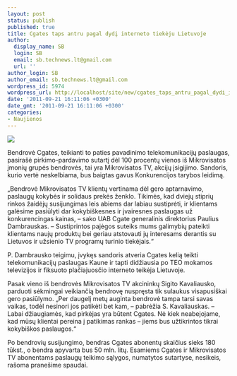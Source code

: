 ```yaml
---
layout: post
status: publish
published: true
title: Cgates taps antru pagal dydį interneto tiekėju Lietuvoje
author:
  display_name: SB
  login: SB
  email: sb.technews.lt@gmail.com
  url: ''
author_login: SB
author_email: sb.technews.lt@gmail.com
wordpress_id: 5974
wordpress_url: http://localhost/site/new/cgates_taps_antru_pagal_dydi_interneto_tiekeju_lietuvoje/
date: '2011-09-21 16:11:06 +0300'
date_gmt: '2011-09-21 16:11:06 +0300'
categories:
- Naujienos
---
```

<div class="imgright"><img src="http://technews.lt/upload/fiber-optic-cable.jpg"  /></div>
<p>Bendrovė Cgates, teikianti to paties pavadinimo telekomunikacijų paslaugas, pasirašė pirkimo-pardavimo sutartį dėl 100 procentų vienos iš Mikrovisatos įmonių grupės bendrovės, tai yra Mikrovisatos TV, akcijų įsigijimo. Sandoris, kurio vertė neskelbiama, bus baigtas gavus Konkurencijos tarybos leidimą.</p>
<p>„Bendrovė Mikrovisatos TV klientų vertinama dėl gero aptarnavimo, paslaugų kokybės ir solidaus prekės ženklo. Tikimės, kad dviejų stiprių rinkos žaidėjų susijungimas leis abiems dar labiau sustiprėti, ir klientams galėsime pasiūlyti dar kokybiškesnes ir įvairesnes paslaugas už konkurencingas kainas, – sako UAB Cgate generalinis direktorius Paulius Dambrauskas. – Sustiprintos pajėgos suteiks mums galimybių pateikti klientams naujų produktų bei geriau atstovauti jų interesams derantis su Lietuvos ir užsienio TV programų turinio tiekėjais.“ </p>
<p>P. Dambrausko teigimu, įvykęs sandoris atveria Cgates kelią teikti telekomunikacijų paslaugas Kaune ir tapti didžiausia po TEO mokamos televizijos ir fiksuoto plačiajuosčio interneto teikėja Lietuvoje.</p>
<p>Pasak vieno iš bendrovės Mikrovisatos TV akcininkų Sigito Kavaliausko, parduoti sėkmingai veikiančią bendrovę nuspręsta tik sulaukus visapusiškai gero pasiūlymo. „Per daugelį metų auginta bendrovė tampa tarsi savas vaikas, todėl nesinori jos patikėti bet kam, – pabrėžia S. Kavaliauskas. – Labai džiaugiamės, kad pirkėjas yra būtent Cgates. Nė kiek neabejojame, kad mūsų klientai pereina į patikimas rankas – jiems bus užtikrintos tikrai kokybiškos paslaugos.“</p>
<p>Po bendrovių susijungimo, bendras Cgates abonentų skaičius sieks 180 tūkst., o bendra apyvarta bus 50 mln. litų. Esamiems Cgates ir Mikrovisatos TV abonentams paslaugų teikimo sąlygos, numatytos sutartyse, nesikeis, rašoma pranešime spaudai. </p>
